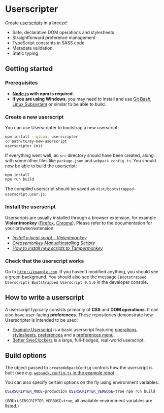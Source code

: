 # Userscripter

Create [userscripts](https://wiki.greasespot.net/User_script) in a breeze!

* Safe, declarative DOM operations and stylesheets
* Straightforward preference management
* TypeScript constants in SASS code
* Metadata validation
* Static typing


## Getting started

### Prerequisites

* **[Node.js](https://nodejs.org) with npm is required.**
* **If you are using Windows**, you may need to install and use [Git Bash](https://git-scm.com/downloads), [Linux Subsystem](https://msdn.microsoft.com/en-us/commandline/wsl/install-win10) or similar to be able to build.

### Create a new userscript

You can use Userscripter to bootstrap a new userscript:

```bash
npm install --global userscripter
cd path/to/my-new-userscript
userscripter init
```

If everything went well, an `src` directory should have been created, along with some other files like `package.json` and `webpack.config.ts`.
You should now be able to build the userscript:

```bash
npm install
npm run build
```

The compiled userscript should be saved as `dist/bootstrapped-userscript.user.js`.

### Install the userscript

Userscripts are usually installed through a browser extension, for example **Violentmonkey** ([Firefox][violentmonkey-firefox], [Chrome][violentmonkey-chrome]).
Please refer to the documentation for your browser/extension:

* [_Install a local script - Violentmonkey_](https://violentmonkey.github.io/posts/how-to-edit-scripts-with-your-favorite-editor/#install-a-local-script)
* [_Greasemonkey Manual:Installing Scripts_](https://wiki.greasespot.net/Greasemonkey_Manual:Installing_Scripts)
* [_How to install new scripts to Tampermonkey_](http://tampermonkey.net/faq.php#Q102)

### Check that the userscript works

Go to [`http://example.com`](http://example.com).
If you haven't modified anything, you should see a green background.
You should also see the message `[Bootstrapped Userscript] Bootstrapped Userscript 0.1.0` in the developer console.


## How to write a userscript

A userscript typically consists primarily of **CSS** and **DOM operations**.
It can also have user-facing **preferences**. These repositories demonstrate how Userscripter is intended to be used:

  * [Example Userscript][example-userscript] is a basic userscript featuring [operations][example-userscript-operations], [stylesheets][example-userscript-stylesheets], [preferences][example-userscript-preferences] and a [preferences menu][example-userscript-preferences-menu].
  * [Better SweClockers][better-sweclockers] is a large, full-fledged, real-world userscript.


## Build options

The object passed to `createWebpackConfig` controls how the userscript is built (see e.g. [`webpack.config.ts` in the example repo][example-userscript-webpack-config]).

You can also specify certain options on the fly using environment variables:

```bash
USERSCRIPTER_MODE=production USERSCRIPTER_VERBOSE=true npm run build
```

(With `USERSCRIPTER_VERBOSE=true`, all available environment variables are listed.)


[violentmonkey-firefox]: https://addons.mozilla.org/en-US/firefox/addon/violentmonkey/
[violentmonkey-chrome]: https://chrome.google.com/webstore/detail/violentmonkey/jinjaccalgkegednnccohejagnlnfdag
[ts-preferences]: https://github.com/SimonAlling/ts-preferences
[better-sweclockers]: https://github.com/SimonAlling/better-sweclockers
[example-userscript]: https://github.com/SimonAlling/example-userscript
[example-userscript-operations]: https://github.com/SimonAlling/example-userscript/blob/master/src/operations.ts
[example-userscript-stylesheets]: https://github.com/SimonAlling/example-userscript/blob/master/src/stylesheets.ts
[example-userscript-preferences]: https://github.com/SimonAlling/example-userscript/blob/master/src/preferences.ts
[example-userscript-preferences-menu]: https://github.com/SimonAlling/example-userscript/blob/master/src/preferences-menu.tsx
[example-userscript-webpack-config]: https://github.com/SimonAlling/example-userscript/blob/master/webpack.config.ts
